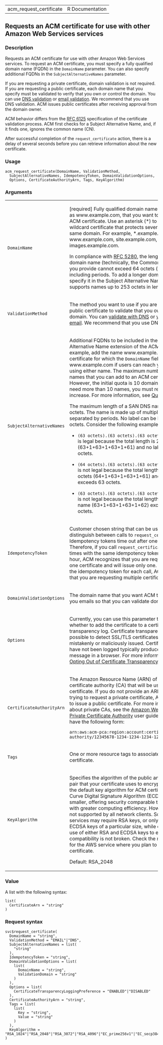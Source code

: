 <table style="width: 100%;">
<tbody>
<tr class="odd">
<td>acm_request_certificate</td>
<td style="text-align: right;">R Documentation</td>
</tr>
</tbody>
</table>

## Requests an ACM certificate for use with other Amazon Web Services services

### Description

Requests an ACM certificate for use with other Amazon Web Services
services. To request an ACM certificate, you must specify a fully
qualified domain name (FQDN) in the `DomainName` parameter. You can also
specify additional FQDNs in the `SubjectAlternativeNames` parameter.

If you are requesting a private certificate, domain validation is not
required. If you are requesting a public certificate, each domain name
that you specify must be validated to verify that you own or control the
domain. You can use [DNS
validation](https://docs.aws.amazon.com/acm/latest/userguide/dns-validation.html)
or [email
validation](https://docs.aws.amazon.com/acm/latest/userguide/email-validation.html).
We recommend that you use DNS validation. ACM issues public certificates
after receiving approval from the domain owner.

ACM behavior differs from the [RFC
6125](https://datatracker.ietf.org/doc/html/rfc6125#appendix-B.2)
specification of the certificate validation process. ACM first checks
for a Subject Alternative Name, and, if it finds one, ignores the common
name (CN).

After successful completion of the `request_certificate` action, there
is a delay of several seconds before you can retrieve information about
the new certificate.

### Usage

    acm_request_certificate(DomainName, ValidationMethod,
      SubjectAlternativeNames, IdempotencyToken, DomainValidationOptions,
      Options, CertificateAuthorityArn, Tags, KeyAlgorithm)

### Arguments

<table>
<colgroup>
<col style="width: 35%" />
<col style="width: 65%" />
</colgroup>
<tbody>
<tr class="odd">
<td><code
id="acm_request_certificate_:_DomainName">DomainName</code></td>
<td><p>[required] Fully qualified domain name (FQDN), such as
www.example.com, that you want to secure with an ACM certificate. Use an
asterisk (*) to create a wildcard certificate that protects several
sites in the same domain. For example, *.example.com protects
www.example.com, site.example.com, and images.example.com.</p>
<p>In compliance with <a
href="https://datatracker.ietf.org/doc/html/rfc5280">RFC 5280</a>, the
length of the domain name (technically, the Common Name) that you
provide cannot exceed 64 octets (characters), including periods. To add
a longer domain name, specify it in the Subject Alternative Name field,
which supports names up to 253 octets in length.</p></td>
</tr>
<tr class="even">
<td><code
id="acm_request_certificate_:_ValidationMethod">ValidationMethod</code></td>
<td><p>The method you want to use if you are requesting a public
certificate to validate that you own or control domain. You can <a
href="https://docs.aws.amazon.com/acm/latest/userguide/dns-validation.html">validate
with DNS</a> or <a
href="https://docs.aws.amazon.com/acm/latest/userguide/email-validation.html">validate
with email</a>. We recommend that you use DNS validation.</p></td>
</tr>
<tr class="odd">
<td><code
id="acm_request_certificate_:_SubjectAlternativeNames">SubjectAlternativeNames</code></td>
<td><p>Additional FQDNs to be included in the Subject Alternative Name
extension of the ACM certificate. For example, add the name
www.example.net to a certificate for which the <code>DomainName</code>
field is www.example.com if users can reach your site by using either
name. The maximum number of domain names that you can add to an ACM
certificate is 100. However, the initial quota is 10 domain names. If
you need more than 10 names, you must request a quota increase. For more
information, see <a
href="https://docs.aws.amazon.com/acm/latest/userguide/acm-limits.html">Quotas</a>.</p>
<p>The maximum length of a SAN DNS name is 253 octets. The name is made
up of multiple labels separated by periods. No label can be longer than
63 octets. Consider the following examples:</p>
<ul>
<li><p><code
style="white-space: pre;">⁠(63 octets).(63 octets).(63 octets).(61 octets)⁠</code>
is legal because the total length is 253 octets (63+1+63+1+63+1+61) and
no label exceeds 63 octets.</p></li>
<li><p><code
style="white-space: pre;">⁠(64 octets).(63 octets).(63 octets).(61 octets)⁠</code>
is not legal because the total length exceeds 253 octets
(64+1+63+1+63+1+61) and the first label exceeds 63 octets.</p></li>
<li><p><code
style="white-space: pre;">⁠(63 octets).(63 octets).(63 octets).(62 octets)⁠</code>
is not legal because the total length of the DNS name
(63+1+63+1+63+1+62) exceeds 253 octets.</p></li>
</ul></td>
</tr>
<tr class="even">
<td><code
id="acm_request_certificate_:_IdempotencyToken">IdempotencyToken</code></td>
<td><p>Customer chosen string that can be used to distinguish between
calls to <code>request_certificate</code>. Idempotency tokens time out
after one hour. Therefore, if you call <code>request_certificate</code>
multiple times with the same idempotency token within one hour, ACM
recognizes that you are requesting only one certificate and will issue
only one. If you change the idempotency token for each call, ACM
recognizes that you are requesting multiple certificates.</p></td>
</tr>
<tr class="odd">
<td><code
id="acm_request_certificate_:_DomainValidationOptions">DomainValidationOptions</code></td>
<td><p>The domain name that you want ACM to use to send you emails so
that you can validate domain ownership.</p></td>
</tr>
<tr class="even">
<td><code id="acm_request_certificate_:_Options">Options</code></td>
<td><p>Currently, you can use this parameter to specify whether to add
the certificate to a certificate transparency log. Certificate
transparency makes it possible to detect SSL/TLS certificates that have
been mistakenly or maliciously issued. Certificates that have not been
logged typically produce an error message in a browser. For more
information, see <a
href="https://docs.aws.amazon.com/acm/latest/userguide/acm-bestpractices.html#best-practices-transparency">Opting
Out of Certificate Transparency Logging</a>.</p></td>
</tr>
<tr class="odd">
<td><code
id="acm_request_certificate_:_CertificateAuthorityArn">CertificateAuthorityArn</code></td>
<td><p>The Amazon Resource Name (ARN) of the private certificate
authority (CA) that will be used to issue the certificate. If you do not
provide an ARN and you are trying to request a private certificate, ACM
will attempt to issue a public certificate. For more information about
private CAs, see the <a
href="https://docs.aws.amazon.com/privateca/latest/userguide/PcaWelcome.html">Amazon
Web Services Private Certificate Authority</a> user guide. The ARN must
have the following form:</p>
<p><code>arn:aws:acm-pca:region:account:certificate-authority/12345678-1234-1234-1234-123456789012</code></p></td>
</tr>
<tr class="even">
<td><code id="acm_request_certificate_:_Tags">Tags</code></td>
<td><p>One or more resource tags to associate with the
certificate.</p></td>
</tr>
<tr class="odd">
<td><code
id="acm_request_certificate_:_KeyAlgorithm">KeyAlgorithm</code></td>
<td><p>Specifies the algorithm of the public and private key pair that
your certificate uses to encrypt data. RSA is the default key algorithm
for ACM certificates. Elliptic Curve Digital Signature Algorithm (ECDSA)
keys are smaller, offering security comparable to RSA keys but with
greater computing efficiency. However, ECDSA is not supported by all
network clients. Some AWS services may require RSA keys, or only support
ECDSA keys of a particular size, while others allow the use of either
RSA and ECDSA keys to ensure that compatibility is not broken. Check the
requirements for the AWS service where you plan to deploy your
certificate.</p>
<p>Default: RSA_2048</p></td>
</tr>
</tbody>
</table>

### Value

A list with the following syntax:

    list(
      CertificateArn = "string"
    )

### Request syntax

    svc$request_certificate(
      DomainName = "string",
      ValidationMethod = "EMAIL"|"DNS",
      SubjectAlternativeNames = list(
        "string"
      ),
      IdempotencyToken = "string",
      DomainValidationOptions = list(
        list(
          DomainName = "string",
          ValidationDomain = "string"
        )
      ),
      Options = list(
        CertificateTransparencyLoggingPreference = "ENABLED"|"DISABLED"
      ),
      CertificateAuthorityArn = "string",
      Tags = list(
        list(
          Key = "string",
          Value = "string"
        )
      ),
      KeyAlgorithm = "RSA_1024"|"RSA_2048"|"RSA_3072"|"RSA_4096"|"EC_prime256v1"|"EC_secp384r1"|"EC_secp521r1"
    )
